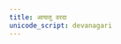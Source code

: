 ```yaml
---
title: आयातु वरदा
unicode_script: devanagari
---
```


<div class="js_include" url="/vedAH/yajuH/taittirIyam/AraNyakam/vishvAsa-prastutiH/06/26_AyAtu_varadA/"  newLevelForH1="2" includeTitle="false"> </div>  


